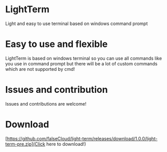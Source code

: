 # LightTerm
Light and easy to use terminal based on windows command prompt

# Easy to use and flexible
LightTerm is based on windows terminal so you can use all commands like you use in command prompt but there will be a lot of custom commands which are not supported by cmd!

# Issues and contribution
Issues and contributions are welcome!

# Download
[https://github.com/falseCloud/light-term/releases/download/1.0.0/light-term-pre.zip](Click here to download!)




